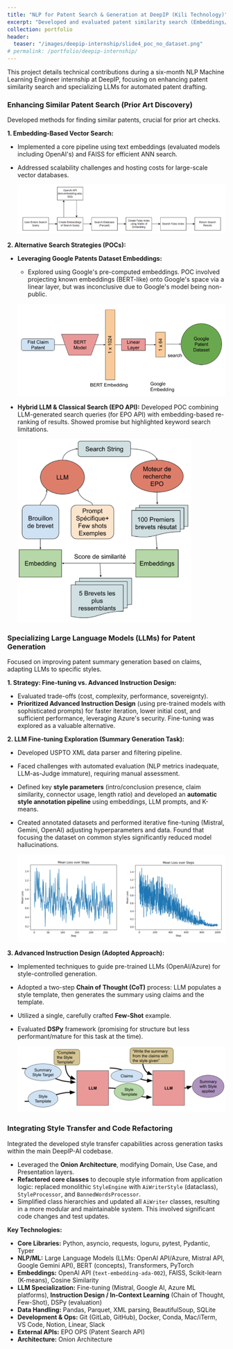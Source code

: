 ```yaml
---
title: "NLP for Patent Search & Generation at DeepIP (Kili Technology)"
excerpt: "Developed and evaluated patent similarity search (Embeddings/FAISS, LLM+EPO POC). Specialized LLMs for patent generation via fine-tuning exploration (Mistral, Gemini, OpenAI) and advanced instruction design (CoT, Few-Shot). Integrated style transfer via architectural refactoring."
collection: portfolio
header:
  teaser: "/images/deepip-internship/slide4_poc_no_dataset.png" 
# permalink: /portfolio/deepip-internship/
---
```


This project details technical contributions during a six-month NLP Machine Learning Engineer internship at DeepIP, focusing on enhancing patent similarity search and specializing LLMs for automated patent drafting.

### Enhancing Similar Patent Search (Prior Art Discovery)

Developed methods for finding similar patents, crucial for prior art checks.

**1. Embedding-Based Vector Search:**
*   Implemented a core pipeline using text embeddings (evaluated models including OpenAI's) and FAISS for efficient ANN search.
*   Addressed scalability challenges and hosting costs for large-scale vector databases.

    ![Core Embedding Search Workflow using OpenAI and Faiss](/images/deepip-internship/slide3_embedding_search_workflow.png) 

**2. Alternative Search Strategies (POCs):**
*   **Leveraging Google Patents Dataset Embeddings:**
    *   Explored using Google's pre-computed embeddings. POC involved projecting known embeddings (BERT-like) onto Google's space via a linear layer, but was inconclusive due to Google's model being non-public.

    ![Custom BERT Embedding Projection Concept](/images/deepip-internship/slide4_bert_google_patent.png)

*   **Hybrid LLM & Classical Search (EPO API):** Developed POC combining LLM-generated search queries (for EPO API) with embedding-based re-ranking of results. Showed promise but highlighted keyword search limitations.

    <img src="/images/deepip-internship/slide4_poc_no_dataset.png" alt="Hybrid LLM and EPO Search POC Workflow" width="400" /> 

### Specializing Large Language Models (LLMs) for Patent Generation

Focused on improving patent summary generation based on claims, adapting LLMs to specific styles.

**1. Strategy: Fine-tuning vs. Advanced Instruction Design:**
*   Evaluated trade-offs (cost, complexity, performance, sovereignty).
*   **Prioritized Advanced Instruction Design** (using pre-trained models with sophisticated prompts) for faster iteration, lower initial cost, and sufficient performance, leveraging Azure's security. Fine-tuning was explored as a valuable alternative.

**2. LLM Fine-tuning Exploration (Summary Generation Task):**
*   Developed USPTO XML data parser and filtering pipeline.
*   Faced challenges with automated evaluation (NLP metrics inadequate, LLM-as-Judge immature), requiring manual assessment.
*   Defined key **style parameters** (intro/conclusion presence, claim similarity, connector usage, length ratio) and developed an **automatic style annotation pipeline** using embeddings, LLM prompts, and K-means.
*   Created annotated datasets and performed iterative fine-tuning (Mistral, Gemini, OpenAI) adjusting hyperparameters and data. Found that focusing the dataset on common styles significantly reduced model hallucinations.

    ![Example Loss Curves during LLM Fine-tuning](/images/deepip-internship/slide5_loss_curves.png)

**3. Advanced Instruction Design (Adopted Approach):**
*   Implemented techniques to guide pre-trained LLMs (OpenAI/Azure) for style-controlled generation.
*   Adopted a two-step **Chain of Thought (CoT)** process: LLM populates a style template, then generates the summary using claims and the template.
*   Utilized a single, carefully crafted **Few-Shot** example.
*   Evaluated **DSPy** framework (promising for structure but less performant/mature for this task at the time).

    ![Instruction Design Flow (CoT) for Style-Controlled Summary Generation](/images/deepip-internship/slide6_prompt_engineering_flow.png) 

### Integrating Style Transfer and Code Refactoring

Integrated the developed style transfer capabilities across generation tasks within the main DeepIP-AI codebase.

*   Leveraged the **Onion Architecture**, modifying Domain, Use Case, and Presentation layers.
*   **Refactored core classes** to decouple style information from application logic: replaced monolithic `StyleEngine` with `AiWriterStyle` (dataclass), `StyleProcessor`, and `BannedWordsProcessor`.
*   Simplified class hierarchies and updated all `AiWriter` classes, resulting in a more modular and maintainable system. This involved significant code changes and test updates.

**Key Technologies:**

*   **Core Libraries:** Python, asyncio, requests, loguru, pytest, Pydantic, Typer
*   **NLP/ML:** Large Language Models (LLMs: OpenAI API/Azure, Mistral API, Google Gemini API), BERT (concepts), Transformers, PyTorch
*   **Embeddings:** OpenAI API (`text-embedding-ada-002`), FAISS, Scikit-learn (K-means), Cosine Similarity
*   **LLM Specialization:** Fine-tuning (Mistral, Google AI, Azure ML platforms), **Instruction Design / In-Context Learning** (Chain of Thought, Few-Shot), DSPy (evaluation)
*   **Data Handling:** Pandas, Parquet, XML parsing, BeautifulSoup, SQLite
*   **Development & Ops:** Git (GitLab, GitHub), Docker, Conda, Mac/iTerm, VS Code, Notion, Linear, Slack
*   **External APIs:** EPO OPS (Patent Search API)
*   **Architecture:** Onion Architecture